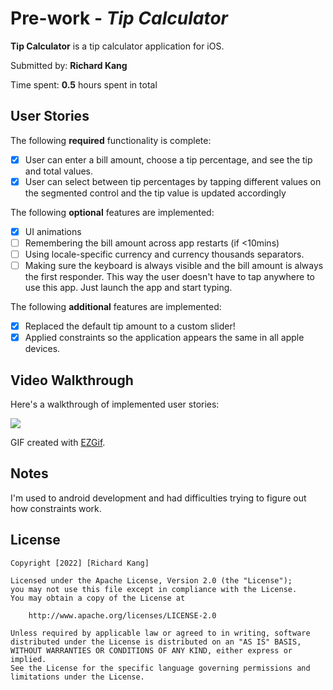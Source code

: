 # Pre-work - *Tip Calculator*

**Tip Calculator** is a tip calculator application for iOS.

Submitted by: **Richard Kang**

Time spent: **0.5** hours spent in total

## User Stories

The following **required** functionality is complete:

* [x] User can enter a bill amount, choose a tip percentage, and see the tip and total values.
* [x] User can select between tip percentages by tapping different values on the segmented control and the tip value is updated accordingly

The following **optional** features are implemented:

* [x] UI animations
* [ ] Remembering the bill amount across app restarts (if <10mins)
* [ ] Using locale-specific currency and currency thousands separators.
* [ ] Making sure the keyboard is always visible and the bill amount is always the first responder. This way the user doesn't have to tap anywhere to use this app. Just launch the app and start typing.

The following **additional** features are implemented:

- [x] Replaced the default tip amount to a custom slider!
- [x] Applied constraints so the application appears the same in all apple devices.

## Video Walkthrough

Here's a walkthrough of implemented user stories:


![](https://i.imgur.com/W6WXN3Y.gif)



GIF created with [EZGif](https://ezgif.com/).

## Notes

I'm used to android development and had difficulties trying to figure out how constraints work.


## License

    Copyright [2022] [Richard Kang]

    Licensed under the Apache License, Version 2.0 (the "License");
    you may not use this file except in compliance with the License.
    You may obtain a copy of the License at

        http://www.apache.org/licenses/LICENSE-2.0

    Unless required by applicable law or agreed to in writing, software
    distributed under the License is distributed on an "AS IS" BASIS,
    WITHOUT WARRANTIES OR CONDITIONS OF ANY KIND, either express or implied.
    See the License for the specific language governing permissions and
    limitations under the License.
